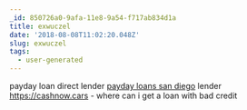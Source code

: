 ```yaml
---
_id: 850726a0-9afa-11e8-9a54-f717ab834d1a
title: exwuczel
date: '2018-08-08T11:02:20.048Z'
slug: exwuczel
tags:
  - user-generated
---
```

payday loan direct lender <a href="https://cashnow.cars">payday loans san diego</a> lender https://cashnow.cars - where can i get a loan with bad credit
